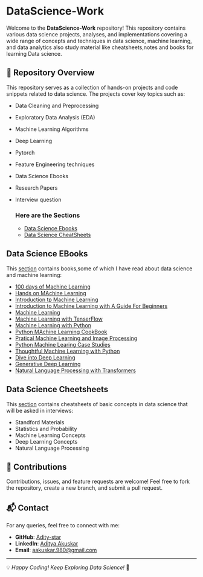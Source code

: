 # DataScience-Work

Welcome to the **DataScience-Work** repository! This repository contains various data science projects, analyses, and implementations covering a wide range of concepts and techniques in data science, machine learning, and data analytics also study material like cheatsheets,notes and books for learning Data science.

## 📌 Repository Overview
This repository serves as a collection of hands-on projects and code snippets related to data science. The projects cover key topics such as:
- Data Cleaning and Preprocessing
- Exploratory Data Analysis (EDA)
- Machine Learning Algorithms
- Deep Learning
- Pytorch
- Feature Engineering techniques
- Data Science Ebooks
- Research Papers
- Interview question

  ### Here are the Sections
  * [Data Science Ebooks](#data-science-ebooks)
  * [Data Science CheatSheets](#data-science-cheetsheets)


## Data Science EBooks
This [section](https://github.com/Adity-star/Data-Science-Work/tree/main/EBooks) contains books,some of which I have read about data science and machine learning:
* [100 days of Machine Learning](https://github.com/Adity-star/Data-Science-Work/blob/main/Machine%20Learning/Machine%20Learning%20Study%20Material/100%20Days%20of%20Machine%20Learning.pdf)
* [Hands on MAchine Learning](https://github.com/Adity-star/Data-Science-Work/blob/main/Machine%20Learning/Machine%20Learning%20Study%20Material/Hands-On_Machine_Learning_with_Scikit-Learn-Keras-and-TensorFlow-2nd-Edition-Aurelien-Geron.pdf)
* [Introduction tp Machine Learning](https://github.com/Adity-star/Data-Science-Work/blob/main/Machine%20Learning/Machine%20Learning%20Study%20Material/Introduction%20to%20Machine%20Learning.pdf)
* [Introduction to Machine Learning with A Guide For Beginners](https://github.com/Adity-star/Data-Science-Work/blob/main/Machine%20Learning/Machine%20Learning%20Study%20Material/Introduction_to_Machine_Learning_with_Python_A_Guide_for_Beginners.epub)
* [Machine Learning](https://github.com/Adity-star/Data-Science-Work/blob/main/Machine%20Learning/Machine%20Learning%20Study%20Material/Machine%20Learning%20(%20etc.)%20(z-lib.org).pdf)
* [Machine Learning with TenserFlow](https://github.com/Adity-star/Data-Science-Work/blob/main/Machine%20Learning/Machine%20Learning%20Study%20Material/Machine%20Learning%20with%20TensorFlow%20(%20PDFDrive%20).pdf)
* [Machine Learning with Python](https://github.com/Adity-star/Data-Science-Work/blob/main/Machine%20Learning/Machine%20Learning%20Study%20Material/Machine_Learning_with_Python.pdf)
* [Python MAchine Learning CookBook](https://github.com/Adity-star/Data-Science-Work/blob/main/Machine%20Learning/Machine%20Learning%20Study%20Material/Machine_Learning_with_Python_Cookbook_Practical_Solutions_from_Preprocessing.pdf)
* [Pratical Machine Learning and Image Processing](https://github.com/Adity-star/Data-Science-Work/blob/main/Machine%20Learning/Machine%20Learning%20Study%20Material/Practical_Machine_Learning_and_Image_Processing_For_Facial_Recognition.pdf)
* [Python Machine Learing Case Studies](https://github.com/Adity-star/Data-Science-Work/blob/main/Machine%20Learning/Machine%20Learning%20Study%20Material/Python%20Machine%20Learning%20Case%20Studies.pdf)
* [Thoughtful Machine Learning with Python](https://github.com/Adity-star/Data-Science-Work/blob/main/Machine%20Learning/Machine%20Learning%20Study%20Material/Thoughtful%20Machine%20Learning.pdf)
* [Dive into Deep Learning](https://github.com/Adity-star/Data-Science-Work/blob/main/Deep%20Learning/Deep%20Learning%20Study%20Material/d2l-en.pdf)
* [Generative Deep Learning](https://github.com/Adity-star/Data-Science-Work/blob/main/Deep%20Learning/Deep%20Learning%20Study%20Material/generative-deep-learning-teaching-machines-to-paint-write-compose-and-play-2nbsped-1098134184-9781098134181.pdf)
* [Natural Language Processing with Transformers](https://github.com/Adity-star/Data-Science-Work/blob/main/Deep%20Learning/Deep%20Learning%20Study%20Material/natural-language-processing-with-transformers-revised-edition-1098136799-9781098136796-9781098103248.pdf)


## Data Science Cheetsheets
This [section](https://github.com/Adity-star/Data-Science-Work/tree/main/CheatSheets) contains cheatsheets of basic concepts in data science that will be asked in interviews:
* Standford Materials
* Statistics and Probability
* Machine Learning Concepts
* Deep Learning Concepts
* Natural Language Processing
  


## 📢 Contributions
Contributions, issues, and feature requests are welcome! Feel free to fork the repository, create a new branch, and submit a pull request.

## 📬 Contact
For any queries, feel free to connect with me:
- **GitHub**: [Adity-star](https://github.com/Adity-star)
- **LinkedIn**: [Aditya Akuskar](https://www.linkedin.com/in/aditya-a-27b43533a/)
- **Email**: aakuskar.980@gmail.com

---
💡 _Happy Coding! Keep Exploring Data Science!_ 🚀

